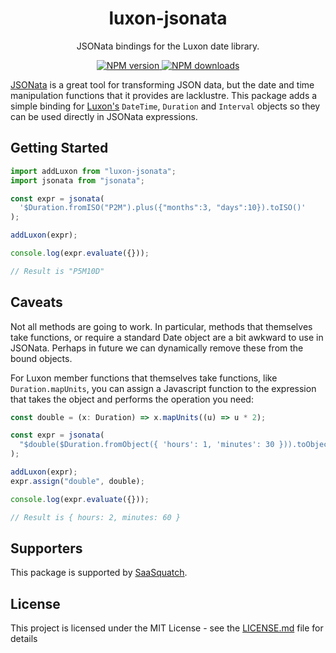 <h1 align="center">luxon-jsonata</h1>

<p align="center">JSONata bindings for the Luxon date library.</p>

<p align="center">
  <a href="https://www.npmjs.com/package/luxon-jsonata"><img src="https://img.shields.io/npm/v/luxon-jsonata/latest.svg?style=flat-square" alt="NPM version" /> </a>
  <a href="https://www.npmjs.com/package/luxon-jsonata"><img src="https://img.shields.io/npm/dm/luxon-jsonata.svg?style=flat-square" alt="NPM downloads"/> </a>
</p>

[JSONata](https://jsonata.org) is a great tool for transforming JSON data, but the date and time manipulation functions that it provides
are lacklustre. This package adds a simple binding for [Luxon's](https://moment.github.io/luxon/) `DateTime`, `Duration` and `Interval` objects so they can be
used directly in JSONata expressions.

## Getting Started

```ts
import addLuxon from "luxon-jsonata";
import jsonata from "jsonata";

const expr = jsonata(
  '$Duration.fromISO("P2M").plus({"months":3, "days":10}).toISO()'
);

addLuxon(expr);

console.log(expr.evaluate({}));

// Result is "P5M10D"
```

## Caveats

Not all methods are going to work. In particular, methods that themselves take functions, or require a standard Date
object are a bit awkward to use in JSONata. Perhaps in future we can dynamically remove these from the bound objects.

For Luxon member functions that themselves take functions, like `Duration.mapUnits`, you can assign a Javascript
function to the expression that takes the object and performs the operation you need:

```ts
const double = (x: Duration) => x.mapUnits((u) => u * 2);

const expr = jsonata(
  "$double($Duration.fromObject({ 'hours': 1, 'minutes': 30 })).toObject()"
);

addLuxon(expr);
expr.assign("double", double);

console.log(expr.evaluate({}));

// Result is { hours: 2, minutes: 60 }
```

## Supporters

This package is supported by [SaaSquatch](https://saasquatch.com).

## License

This project is licensed under the MIT License - see the [LICENSE.md](LICENSE.md) file for details
